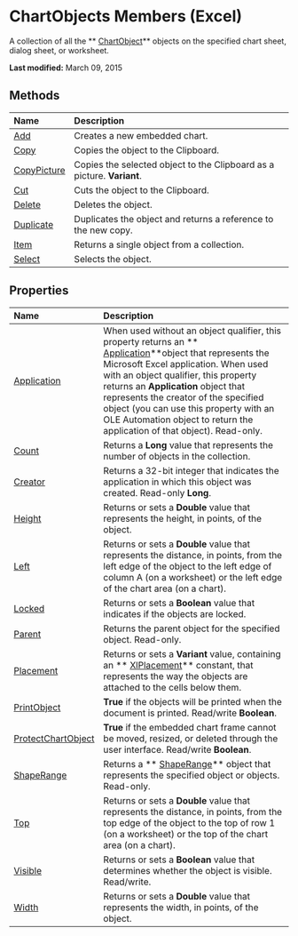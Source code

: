 
# ChartObjects Members (Excel)
A collection of all the  ** [ChartObject](b546e6f2-7ac6-2dea-eba2-f98f68f3df65.md)** objects on the specified chart sheet, dialog sheet, or worksheet.

 **Last modified:** March 09, 2015


## Methods



|**Name**|**Description**|
|:-----|:-----|
| [Add](46f28b34-83a5-b3d9-c19b-a1dc8e05dff7.md)|Creates a new embedded chart.|
| [Copy](66e30b0c-a304-00fa-e573-e975c530c46c.md)|Copies the object to the Clipboard.|
| [CopyPicture](df79e18c-624b-424d-cd3e-d9432ed87aac.md)|Copies the selected object to the Clipboard as a picture.  **Variant**.|
| [Cut](842104f6-4317-8cac-5dd2-2ce2b1071052.md)|Cuts the object to the Clipboard.|
| [Delete](a39fca6c-1b6a-5693-b554-37788ec193c7.md)|Deletes the object.|
| [Duplicate](085e07e1-7b08-befb-1351-b9de3df26ddc.md)|Duplicates the object and returns a reference to the new copy.|
| [Item](0dbc6680-73ee-73a8-c3d8-f05faf6dd596.md)|Returns a single object from a collection.|
| [Select](ef89d037-34d4-3c17-edb7-352b52e5ae4b.md)|Selects the object.|

## Properties



|**Name**|**Description**|
|:-----|:-----|
| [Application](2ff0a431-a796-e1c6-d15d-7e70aba1e426.md)|When used without an object qualifier, this property returns an  ** [Application](19b73597-5cf9-4f56-8227-b5211f657f6f.md)**object that represents the Microsoft Excel application. When used with an object qualifier, this property returns an  **Application** object that represents the creator of the specified object (you can use this property with an OLE Automation object to return the application of that object). Read-only.|
| [Count](28d3d9fd-cf58-8b95-3f14-c336bcee1bb5.md)|Returns a  **Long** value that represents the number of objects in the collection.|
| [Creator](8cfd1fc7-b6a8-5d1a-9dc8-58ca5521d3a8.md)|Returns a 32-bit integer that indicates the application in which this object was created. Read-only  **Long**.|
| [Height](a0801e22-cd20-9750-a69a-121be0fd9749.md)|Returns or sets a  **Double** value that represents the height, in points, of the object.|
| [Left](9d9b8505-3d6b-f37f-b35c-0a092721fe7a.md)|Returns or sets a  **Double** value that represents the distance, in points, from the left edge of the object to the left edge of column A (on a worksheet) or the left edge of the chart area (on a chart).|
| [Locked](6d9fc386-3dcc-c52f-d590-2749dac2378f.md)|Returns or sets a  **Boolean** value that indicates if the objects are locked.|
| [Parent](4c5453db-8e90-1ae0-2fb2-990c1d336f20.md)|Returns the parent object for the specified object. Read-only.|
| [Placement](954e98e5-8b88-6918-3cbd-f8e982c0a47e.md)|Returns or sets a  **Variant** value, containing an ** [XlPlacement](ad52cbf4-3d51-d9fe-5e31-be181f7775d3.md)** constant, that represents the way the objects are attached to the cells below them.|
| [PrintObject](310a4571-e5e4-14c8-56a0-6d70a59f4588.md)| **True** if the objects will be printed when the document is printed. Read/write **Boolean**.|
| [ProtectChartObject](e0685fbd-84a5-36c4-a5ab-06127937f2c8.md)| **True** if the embedded chart frame cannot be moved, resized, or deleted through the user interface. Read/write **Boolean**.|
| [ShapeRange](4813fce5-ad3f-861c-d6dc-63fb617ed4da.md)|Returns a  ** [ShapeRange](e1b8229c-73a0-4a77-5e00-4bcec9032260.md)** object that represents the specified object or objects. Read-only.|
| [Top](260fb609-ca58-61f8-44a9-d3183d7937f1.md)|Returns or sets a  **Double** value that represents the distance, in points, from the top edge of the object to the top of row 1 (on a worksheet) or the top of the chart area (on a chart).|
| [Visible](c7e1fad7-1ed3-d76b-f637-2dfda5fe9b53.md)|Returns or sets a  **Boolean** value that determines whether the object is visible. Read/write.|
| [Width](835cb1e6-937c-de90-af37-309b9bebb070.md)|Returns or sets a  **Double** value that represents the width, in points, of the object.|
